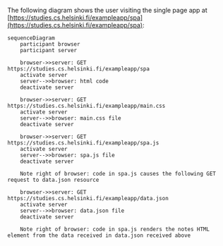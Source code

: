 

The following diagram shows the user visiting the single page app at [https://studies.cs.helsinki.fi/exampleapp/spa](https://studies.cs.helsinki.fi/exampleapp/spa):

```mermaid
sequenceDiagram
    participant browser
    participant server

    browser->>server: GET https://studies.cs.helsinki.fi/exampleapp/spa
    activate server
    server-->>browser: html code
    deactivate server

    browser->>server: GET https://studies.cs.helsinki.fi/exampleapp/main.css
    activate server
    server-->>browser: main.css file
    deactivate server

    browser->>server: GET https://studies.cs.helsinki.fi/exampleapp/spa.js
    activate server
    server-->>browser: spa.js file
    deactivate server

    Note right of browser: code in spa.js causes the following GET request to data.json resource

    browser->>server: GET https://studies.cs.helsinki.fi/exampleapp/data.json
    activate server
    server-->>browser: data.json file
    deactivate server

    Note right of browser: code in spa.js renders the notes HTML element from the data received in data.json received above
```